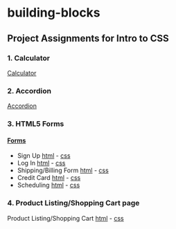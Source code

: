 # building-blocks

## Project Assignments for Intro to CSS

### 1. Calculator

[Calculator](./Calculator)

### 2. Accordion

[Accordion](./Accordion)

### 3. HTML5 Forms

#### [Forms](./Forms)

- Sign Up [html](./Forms/signup.html) - [css](./Forms/signup.css)
- Log In [html](./Forms/login.html) - [css](./Forms/login.css)
- Shipping/Billing Form [html](./Forms/shipping.html) - [css](./Forms/shipping.css)
- Credit Card [html](./Forms/ccform.html) - [css](./Forms/ccform.css)
- Scheduling [html](./Forms/scheduling.html) - [css](./Forms/scheduling.css)

### 4. Product Listing/Shopping Cart page

Product Listing/Shopping Cart [html](./Cart/shoppingcart.html) - [css](./Cart/shoppingcart.css)
